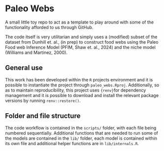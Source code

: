 # Paleo Webs

A small little toy repo to act as a template to play around with some of the functionality afforded to us through GitHub.

The code itself is very utilitarian and simply uses a (modified) subset of the dataset from Dunhill et. al., (in prep) to construct food webs using the Paleo Food web Inference Model (PFIM, Shaw et. al., 2024) and the niche model (Williams and Martinez, 2000).

## General use

This work has been developed within the `R` projects environment and it is possible to instantiate the project through `paleo_webs.Rproj`. Additionally, so as to maintain reproducibility, this project uses `{renv}`for dependency management and it is possible to download and install the relevant package versions by running `renv::restore()`.

## Folder and file structure

The code workflow is contained in the `scripts/` folder, with each file being numbered sequentially. Additional functions that are needed to run some of the models are contained in the `lib/` folder, each model is contained within its own file and additional helper functions are in `lib/internals.R`.
